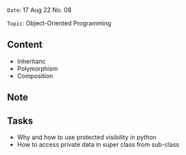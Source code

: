 `Date`: 17 Aug 22 No. 08

`Topic`: Object-Oriented Programming

## Content
 - Inheritanc
 - Polymorphism
 - Composition
## Note

## Tasks
 - Why and how to use protected visibility in python
 - How to access private data in super class from sub-class 